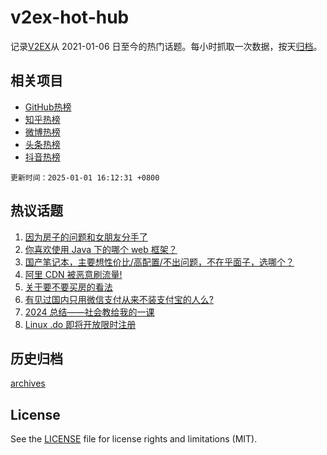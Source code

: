 # v2ex-hot-hub

 记录[V2EX](https://www.v2ex.com/)从 2021-01-06 日至今的热门话题。每小时抓取一次数据，按天[归档](archives)。
 
 ## 相关项目

- [GitHub热榜](https://github.com/lonnyzhang423/github-hot-hub)
- [知乎热榜](https://github.com/lonnyzhang423/zhihu-hot-hub)
- [微博热榜](https://github.com/lonnyzhang423/weibo-hot-hub)
- [头条热榜](https://github.com/lonnyzhang423/toutiao-hot-hub)
- [抖音热榜](https://github.com/lonnyzhang423/douyin-hot-hub)


 `更新时间：2025-01-01 16:12:31 +0800`

## 热议话题

1. [因为房子的问题和女朋友分手了](https://www.v2ex.com/t/1101644)
1. [你喜欢使用 Java 下的哪个 web 框架？](https://www.v2ex.com/t/1101726)
1. [国产笔记本，主要想性价比/高配置/不出问题，不在乎面子，选哪个？](https://www.v2ex.com/t/1101747)
1. [阿里 CDN 被恶意刷流量!](https://www.v2ex.com/t/1101615)
1. [关于要不要买房的看法](https://www.v2ex.com/t/1101654)
1. [有见过国内只用微信支付从来不装支付宝的人么?](https://www.v2ex.com/t/1101711)
1. [2024 总结——社会教给我的一课](https://www.v2ex.com/t/1101674)
1. [Linux .do 即将开放限时注册](https://www.v2ex.com/t/1101751)

## 历史归档

[archives](archives)

## License

See the [LICENSE](LICENSE) file for license rights and limitations (MIT).

